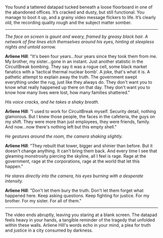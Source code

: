 You found a tattered datapad tucked beneath a loose floorboard in one of the abandoned offices.  It’s cracked and dusty, but still functional. You manage to boot it up, and a grainy video message flickers to life. It’s clearly old, the recording quality rough and the subject matter somber.

***
*The face on screen is gaunt and weary, framed by greasy black hair. A network of fine lines etch themselves around his eyes, hinting at sleepless nights and untold sorrow.* 

**Arliene Hill**:  "It's been four years…four years since they took them from me. My brother, my sister…gone in an instant. Just another statistic in the CircuitBreak bombing. They say it was a rogue cell, some black market fanatics with a 'tactical thermal nuclear bomb'. A joke, that's what it is. A pathetic attempt to explain away the truth. The government swept everything under the rug, just like they always do.  They don't want you to know what really happened up there on that day. They don't want you to know how many lives were lost, how many families shattered."

*His voice cracks, and he takes a shaky breath.*

**Arliene Hill**: "I used to work for CircuitBreak myself. Security detail, nothing glamorous. But I knew those people, the faces in the cafeteria, the guys on my shift. They were more than just employees, they were friends, family. And now…now there's nothing left but this empty shell."

*He gestures around the room, the camera shaking slightly.*

**Arliene Hill**: "They rebuilt that tower, bigger and shinier than before. But it doesn't change anything. It can't bring them back. And every time I see that gleaming monstrosity piercing the skyline, all I feel is rage. Rage at the government, rage at the corporations, rage at the world that let this happen."

*He stares directly into the camera, his eyes burning with a desperate intensity.*

**Arliene Hill**: "Don't let them bury the truth. Don't let them forget what happened here. Keep asking questions. Keep fighting for justice. For my brother. For my sister. For all of them."

***
The video ends abruptly, leaving you staring at a blank screen. The datapad feels heavy in your hands, a tangible reminder of the tragedy that unfolded within these walls. Arliene Hill's words echo in your mind, a plea for truth and justice in a city consumed by darkness. 



